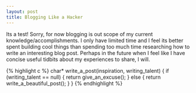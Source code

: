 ```yaml
---
layout: post
title: Blogging Like a Hacker
---
```



Its a test!
Sorry, for now blogging is out scope of my current knowledge/accomplishments.
I only have limited time and I feel its better spent building cool things than spending too much time researching how to write an interesting blog post.
Perhaps in the future when I feel like I have concise useful tidbits about my experiences to share, I will.
<!--more-->
{% highlight c %}
char* write_a_post(inspiration, writing_talent) {
    if (writing_talent == null) {
        return give_an_excuse();
    }
    else {
        return write_a_beautiful_post();
    }
}
{% endhighlight %}
